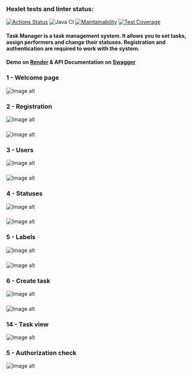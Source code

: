 ### Hexlet tests and linter status:
[![Actions Status](https://github.com/DenisJD/java-project-73/workflows/hexlet-check/badge.svg)](https://github.com/DenisJD/java-project-73/actions)
![Java CI](https://github.com/DenisJD/java-project-73/actions/workflows/github-actions.yml/badge.svg)
[![Maintainability](https://api.codeclimate.com/v1/badges/fd52cd8d13cc597159ae/maintainability)](https://codeclimate.com/github/DenisJD/java-project-73/maintainability)
[![Test Coverage](https://api.codeclimate.com/v1/badges/fd52cd8d13cc597159ae/test_coverage)](https://codeclimate.com/github/DenisJD/java-project-73/test_coverage)

#### Task Manager is a task management system. It allows you to set tasks, assign performers and change their statuses. Registration and authentication are required to work with the system.
#### Demo on [Render](https://taskmanager-7daf.onrender.com) & API Documentation on [Swagger](https://taskmanager-7daf.onrender.com/swagger-ui.html)

### 1 - Welcome page
![Image alt](https://github.com/DenisJD/images/raw/main/manager/1.png)
### 2 - Registration
![Image alt](https://github.com/DenisJD/images/raw/main/manager/2.png)
###
![Image alt](https://github.com/DenisJD/images/raw/main/manager/3.png)
### 3 - Users
![Image alt](https://github.com/DenisJD/images/raw/main/manager/4.png)
###
![Image alt](https://github.com/DenisJD/images/raw/main/manager/6.png)
### 4 - Statuses
![Image alt](https://github.com/DenisJD/images/raw/main/manager/7.png)
###
![Image alt](https://github.com/DenisJD/images/raw/main/manager/8.png)
### 5 - Labels
![Image alt](https://github.com/DenisJD/images/raw/main/manager/9.png)
###
![Image alt](https://github.com/DenisJD/images/raw/main/manager/10.png)
### 6 - Create task
![Image alt](https://github.com/DenisJD/images/raw/main/manager/12.png)
###
![Image alt](https://github.com/DenisJD/images/raw/main/manager/13.png)
### 14 - Task view
![Image alt](https://github.com/DenisJD/images/raw/main/manager/14.png)
### 5 - Authorization check
![Image alt](https://github.com/DenisJD/images/raw/main/manager/5.png)
